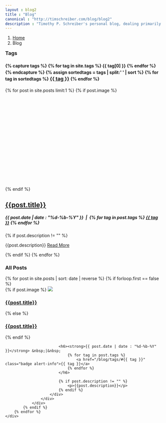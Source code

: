 ```yaml
---
layout : blog2
title : "Blog"
canonical : "http://timschreiber.com/blog/blog2"
description : "Timothy P. Schreiber's personal blog, dealing primarily with software development, but also dabbling in songwriting, food, and gardening from time to time."
---
```


<ol class="breadcrumb">
	<li><a href="/">Home</a></li>
	<li>Blog</li>
</ol>

<div class="row">
	<div class="col-lg-3 col-lg-push-9 col-md-4 col-md-push-8 col-sm-12 col-xs-12">
		<div class="panel panel-default">
			<div class="panel-body">
				<h3 style="margin-top:0;">Tags</h3>
				<h4 style="line-height:150%;">
					{% capture tags %}
						{% for tag in site.tags %}
							{{ tag[0] }}
						{% endfor %}
					{% endcapture %}
					{% assign sortedtags = tags | split:' ' | sort %}
					{% for tag in sortedtags %}
						<a href="/blog/tags/#{{ tag }}" class="badge alert-info" style="font-size:16px;">{{ tag }}</a>
					{% endfor %}
				</h4>
			</div>
		</div>
	</div>
	<div class="col-lg-9 col-lg-pull-3 col-md-8 col-md-pull-4 col-sm-12 col-xs-12">
		{% for post in site.posts limit:1 %}
			{% if post.image %}
				<div style="height:300px;background-size:cover;background-repeat:no-repeat;background-position:50% 50%;background-image:url(/img/{{post.image}});"></div>
			{% endif %}
			<h2><a href="{{post.url}}">{{post.title}}</a></h2>
			<h5><strong>{{ post.date | date : "%d-%b-%Y" }}</strong> &nbsp;|&nbsp;
				{% for tag in post.tags %}
					<a href="/blog/tags/#{{ tag }}" class="badge alert-info">{{ tag }}</a>
				{% endfor %}						
			</h5>
			{% if post.description != "" %}
				<p>{{post.description}} <a href="{{post.url}}" class="btn btn-xs btn-default">Read More</a></p>
			{% endif %}
		{% endfor %}
	</div>
</div>

<div class="row">
	<div class="col-xs-12">
		<h3>All Posts</h3>
	</div>
	<div id="pinstrap-container">
		{% for post in site.posts | sort: date | reverse %}
			{% if forloop.first == false %}
				<div class="pinstrap-item">
					<div class="panel panel-default">
						<div class="panel-body">
							{% if post.image %}
								<img src="/img/{{post.image}}" class="img-rounded" style="max-width:100%" />
								<h3><a href="{{post.url}}">{{post.title}}</a></h3>
							{% else %}
								<h3 class="top0"><a href="{{post.url}}">{{post.title}}</a></h3>
							{% endif %}
							
							<h6><strong>{{ post.date | date : "%d-%b-%Y" }}</strong> &nbsp;|&nbsp;
								{% for tag in post.tags %}
									<a href="/blog/tags/#{{ tag }}" class="badge alert-info">{{ tag }}</a>
								{% endfor %}						
							</h6>
							
							{% if post.description != "" %}
								<p>{{post.description}}</p>
							{% endif %}
						</div>
					</div>
				</div>
			{% endif %}
		{% endfor %}
	</div>
</div>
